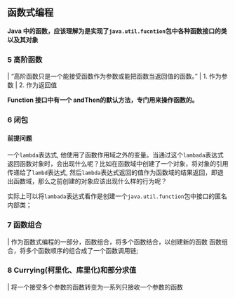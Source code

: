 ## 函数式编程

**Java 中的函数，应该理解为是实现了`java.util.fucntion`包中各种函数接口的类以及其对象**

### 5 高阶函数
| “高阶函数只是一个能接受函数作为参数或能把函数当返回值的函数。”
| 1. 作为参数
| 2. 作为返回值

**Function 接口中有一个 andThen的默认方法，专门用来操作函数的。**


### 6 闭包
#### 前提问题
一个`lambda`表达式, 他使用了函数作用域之外的变量。当通过这个`lambada`表达式返回函数对象时，会出现什么呢？比如在函数域中创建了一个对象，将对象的引用传递给了`lambd`表达式, 然后`lambda`表达式返回的值作为函数域的结果返回，即退出函数域，那么之前创建的对象应该出现什么样的行为呢？

实际上可以将`lambada`表达式看作是创建一个`java.util.function`包中接口的匿名内部类；

### 7 函数组合
| 作为函数式编程的一部分，函数组合，将多个函数结合，以创建新的函数
函数组合，将多个函数顺序的组合成了一个函数调用链;

### 8 Currying(柯里化、库里化)和部分求值
| 将一个接受多个参数的函数转变为一系列只接收一个参数的函数